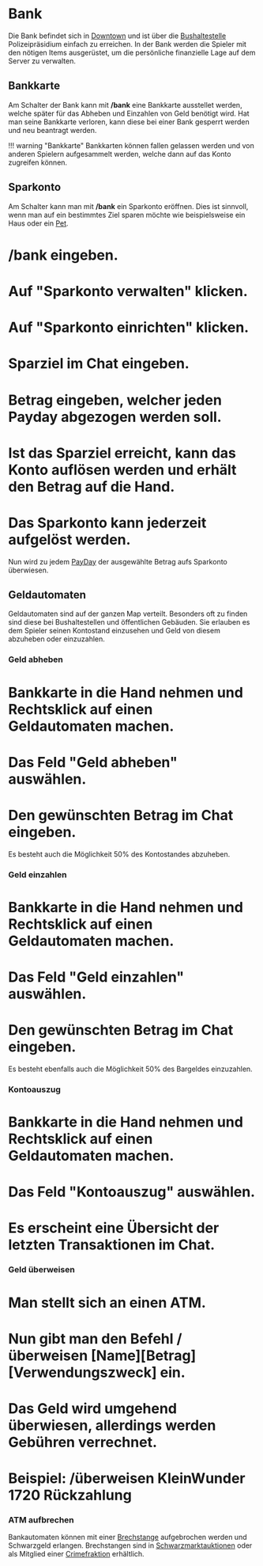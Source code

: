 # Bank

Die Bank befindet sich in [Downtown](../../pages/gebiete/downtown.md) und ist über die [Bushaltestelle](../../pages/öpnv/bus.md) Polizeipräsidium einfach zu erreichen. In der Bank werden die Spieler mit den nötigen Items ausgerüstet, um die persönliche finanzielle Lage auf dem Server zu verwalten.

## Bankkarte 

Am Schalter der Bank kann mit **/bank** eine Bankkarte ausstellet werden, welche später für das Abheben und Einzahlen von Geld benötigt wird. Hat man seine Bankkarte verloren, kann diese bei einer Bank gesperrt werden und neu beantragt werden.

!!! warning "Bankkarte"
    Bankkarten können fallen gelassen werden und von anderen Spielern aufgesammelt werden, welche dann auf das Konto zugreifen können.


## Sparkonto 

Am Schalter kann man mit **/bank** ein Sparkonto eröffnen. Dies ist sinnvoll, wenn man auf ein bestimmtes Ziel sparen möchte wie beispielsweise ein Haus oder ein [Pet](../../pages/pets/allgmein.md).

# **/bank** eingeben.
# Auf "Sparkonto verwalten" klicken.
# Auf "Sparkonto einrichten" klicken. 
# Sparziel im Chat eingeben.
# Betrag eingeben, welcher jeden Payday abgezogen werden soll.
# Ist das Sparziel erreicht, kann das Konto auflösen werden und erhält den Betrag auf die Hand.
  # Das Sparkonto kann jederzeit aufgelöst werden.

Nun wird zu jedem [PayDay](../../pages/allgmein/payday.md) der ausgewählte Betrag aufs Sparkonto überwiesen.

## Geldautomaten

Geldautomaten sind auf der ganzen Map verteilt. Besonders oft zu finden sind diese bei Bushaltestellen und öffentlichen Gebäuden. Sie erlauben es dem Spieler seinen Kontostand einzusehen und Geld von diesem abzuheben oder einzuzahlen.

### Geld abheben 

# Bankkarte in die Hand nehmen und Rechtsklick auf einen Geldautomaten machen.
# Das Feld "Geld abheben" auswählen.
# Den gewünschten Betrag im Chat eingeben.

Es besteht auch die Möglichkeit 50% des Kontostandes abzuheben.

### Geld einzahlen

# Bankkarte in die Hand nehmen und Rechtsklick auf einen Geldautomaten machen.
# Das Feld "Geld einzahlen" auswählen.
# Den gewünschten Betrag im Chat eingeben.

Es besteht ebenfalls auch die Möglichkeit 50% des Bargeldes einzuzahlen.

### Kontoauszug 

# Bankkarte in die Hand nehmen und Rechtsklick auf einen Geldautomaten machen.
# Das Feld "Kontoauszug" auswählen. 
# Es erscheint eine Übersicht der letzten Transaktionen im Chat. 

### Geld überweisen

# Man stellt sich an einen ATM.
# Nun gibt man den Befehl **/überweisen [Name][Betrag][Verwendungszweck]** ein.
# Das Geld wird umgehend überwiesen, allerdings werden Gebühren verrechnet.
  # Beispiel: /überweisen KleinWunder 1720 Rückzahlung
  
### ATM aufbrechen
Bankautomaten können mit einer [Brechstange](../../pages/items/brechstange.md) aufgebrochen werden und Schwarzgeld erlangen. Brechstangen sind in [Schwarzmarktauktionen](../../pages/orte/schwarzmarkt.md) oder als Mitglied einer [Crimefraktion](../../pages/fraktionen/allgemein.md) erhältlich.




